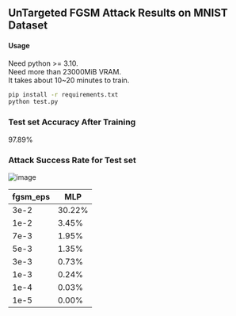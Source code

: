 ## UnTargeted FGSM Attack Results on MNIST Dataset

#### Usage

Need python >= 3.10.   
Need more than 23000MiB VRAM.   
It takes about 10~20 minutes to train.

```bash
pip install -r requirements.txt
python test.py
```

### Test set Accuracy After Training

97.89%

### Attack Success Rate for Test set

![image](https://github.com/user-attachments/assets/3c427559-a200-4b9c-84ea-def371466768)

| fgsm_eps |  MLP   |
|----------|--------|
| 3e-2     | 30.22% |
| 1e-2     |  3.45% |
| 7e-3     |  1.95% |
| 5e-3     |  1.35% |
| 3e-3     |  0.73% |
| 1e-3     |  0.24% |
| 1e-4     |  0.03% |
| 1e-5     |  0.00% |
